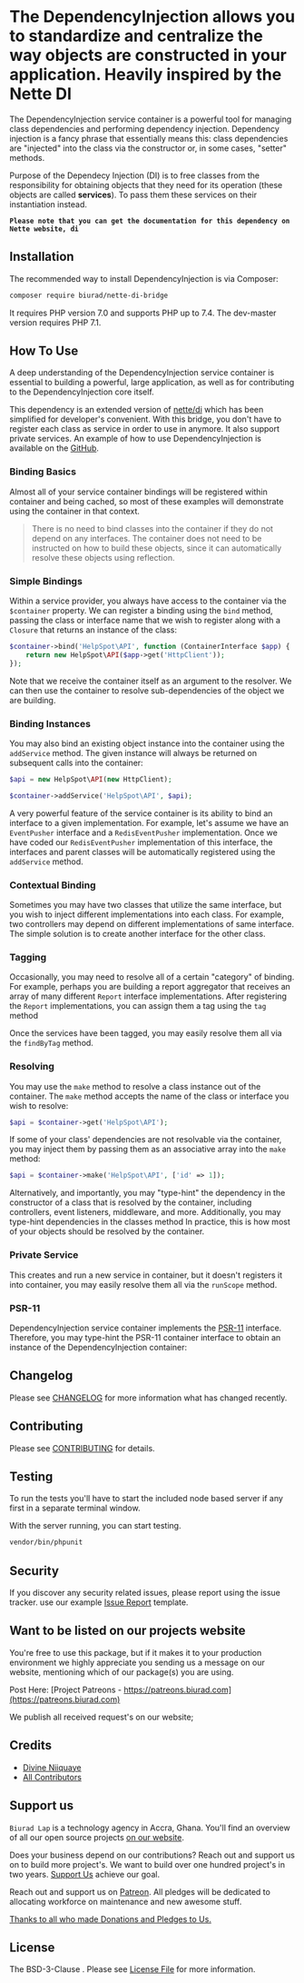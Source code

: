 # The DependencyInjection allows you to standardize and centralize the way objects are constructed in your application. Heavily inspired by the Nette DI

The DependencyInjection service container is a powerful tool for managing class dependencies and performing dependency injection. Dependency injection is a fancy phrase that essentially means this: class dependencies are "injected" into the class via the constructor or, in some cases, "setter" methods.

Purpose of the Dependecy Injection (DI) is to free classes from the responsibility for obtaining objects that they need for its operation (these objects are called **services**). To pass them these services on their instantiation instead.

**`Please note that you can get the documentation for this dependency on Nette website, di`**

## Installation

The recommended way to install DependencyInjection is via Composer:

```bash
composer require biurad/nette-di-bridge
```

It requires PHP version 7.0 and supports PHP up to 7.4. The dev-master version requires PHP 7.1.

## How To Use

A deep understanding of the DependencyInjection service container is essential to building a powerful, large application, as well as for contributing to the DependencyInjection core itself.

This dependency is an extended version of [nette/di](https://github.com/nette/di) which has been simplified for developer's convenient. With this bridge, you don't have to register each class as service in order to use in anymore. It also support private services. An example of how to use DependencyInjection is available on the [GitHub](https://github.com/dg/di-example).

### Binding Basics

Almost all of your service container bindings will be registered within container and being cached, so most of these examples will demonstrate using the container in that context.

> There is no need to bind classes into the container if they do not depend on any interfaces. The container does not need to be instructed on how to build these objects, since it can automatically resolve these objects using reflection.

### Simple Bindings

Within a service provider, you always have access to the container via the `$container` property. We can register a binding using the `bind` method, passing the class or interface name that we wish to register along with a `Closure` that returns an instance of the class:

```php
$container->bind('HelpSpot\API', function (ContainerInterface $app) {
    return new HelpSpot\API($app->get('HttpClient'));
});
```

Note that we receive the container itself as an argument to the resolver. We can then use the container to resolve sub-dependencies of the object we are building.

### Binding Instances

You may also bind an existing object instance into the container using the `addService` method. The given instance will always be returned on subsequent calls into the container:

```php
$api = new HelpSpot\API(new HttpClient);

$container->addService('HelpSpot\API', $api);
```

A very powerful feature of the service container is its ability to bind an interface to a given implementation. For example, let's assume we have an `EventPusher` interface and a `RedisEventPusher` implementation. Once we have coded our `RedisEventPusher` implementation of this interface, the interfaces and parent classes will be automatically registered using the `addService` method.

### Contextual Binding

Sometimes you may have two classes that utilize the same interface, but you wish to inject different implementations into each class. For example, two controllers may depend on different implementations of same interface. The simple solution is to create another interface for the other class.

### Tagging

Occasionally, you may need to resolve all of a certain "category" of binding. For example, perhaps you are building a report aggregator that receives an array of many different `Report` interface implementations. After registering the `Report` implementations, you can assign them a tag using the `tag` method

Once the services have been tagged, you may easily resolve them all via the `findByTag` method.

### Resolving

You may use the `make` method to resolve a class instance out of the container. The `make` method accepts the name of the class or interface you wish to resolve:

```php
$api = $container->get('HelpSpot\API');
```

If some of your class' dependencies are not resolvable via the container, you may inject them by passing them as an associative array into the `make` method:

```php
$api = $container->make('HelpSpot\API', ['id' => 1]);
```

Alternatively, and importantly, you may "type-hint" the dependency in the constructor of a class that is resolved by the container, including controllers, event listeners, middleware, and more. Additionally, you may type-hint dependencies in the classes method In practice, this is how most of your objects should be resolved by the container.

### Private Service

This creates and run a new service in container, but it doesn't registers it into container, you may easily resolve them all via the `runScope` method.

### PSR-11

DependencyInjection service container implements the [PSR-11](https://github.com/php-fig/fig-standards/blob/master/accepted/PSR-11-container.md) interface. Therefore, you may type-hint the PSR-11 container interface to obtain an instance of the DependencyInjection container:

## Changelog

Please see [CHANGELOG](CHANGELOG.md) for more information what has changed recently.

## Contributing

Please see [CONTRIBUTING](CONTRIBUTING.md) for details.

## Testing

To run the tests you'll have to start the included node based server if any first in a separate terminal window.

With the server running, you can start testing.

```bash
vendor/bin/phpunit
```

## Security

If you discover any security related issues, please report using the issue tracker.
use our example [Issue Report](.github/ISSUE_TEMPLATE/Bug_report.md) template.

## Want to be listed on our projects website

You're free to use this package, but if it makes it to your production environment we highly appreciate you sending us a message on our website, mentioning which of our package(s) you are using.

Post Here: [Project Patreons - https://patreons.biurad.com](https://patreons.biurad.com)

We publish all received request's on our website;

## Credits

- [Divine Niiquaye](https://github.com/divineniiquaye)
- [All Contributors](https://biurad.com/projects/nette-di-bridge/contributers)

## Support us

`Biurad Lap` is a technology agency in Accra, Ghana. You'll find an overview of all our open source projects [on our website](https://biurad.com/opensource).

Does your business depend on our contributions? Reach out and support us on to build more project's. We want to build over one hundred project's in two years. [Support Us](https://biurad.com/donate) achieve our goal.

Reach out and support us on [Patreon](https://www.patreon.com/biurad). All pledges will be dedicated to allocating workforce on maintenance and new awesome stuff.

[Thanks to all who made Donations and Pledges to Us.](.github/ISSUE_TEMPLATE/Support_us.md)

## License

The BSD-3-Clause . Please see [License File](LICENSE.md) for more information.

